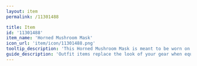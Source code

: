 ```yaml
---
layout: item
permalink: /11301488

title: Item
id: '11301488'
item_name: 'Horned Mushroom Mask'
icon_url: 'item/icon/11301488.png'
tooltip_description: 'This Horned Mushroom Mask is meant to be worn on your head, because your face is too beautiful not to share with the world.'
guide_description: 'Outfit items replace the look of your gear when equipped.'
---
```

